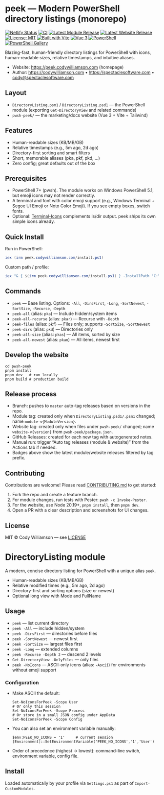 # peek — Modern PowerShell directory listings (monorepo)

[![Netlify Status](https://api.netlify.com/api/v1/badges/bc85d29e-a297-4f04-a94f-ba0f1b89c3db/deploy-status)](https://app.netlify.com/projects/pwsh-peek/deploys)
[![CI](https://github.com/codywilliamson/pwsh-peek/actions/workflows/ci.yml/badge.svg)](https://github.com/codywilliamson/pwsh-peek/actions/workflows/ci.yml)
[![Latest Module Release](https://img.shields.io/github/v/release/codywilliamson/pwsh-peek?display_name=tag&filter=module-v*&sort=semver)](https://github.com/codywilliamson/pwsh-peek/releases)
[![Latest Website Release](https://img.shields.io/github/v/release/codywilliamson/pwsh-peek?display_name=tag&filter=website-v*&sort=semver)](https://github.com/codywilliamson/pwsh-peek/releases)
[![License: MIT](https://img.shields.io/badge/License-MIT-green.svg)](LICENSE)
[![Built with Vite](https://img.shields.io/badge/Built%20with-Vite-646CFF.svg)](https://vite.dev)
[![Vue 3](https://img.shields.io/badge/Vue-3-42b883.svg)](https://vuejs.org)
[![PowerShell](https://img.shields.io/badge/PowerShell-Module-5391FE.svg)](https://learn.microsoft.com/powershell/)
[![PowerShell Gallery](https://img.shields.io/powershellgallery/v/DirectoryListing?label=PowerShell%20Gallery&logo=powershell)](https://www.powershellgallery.com/packages/DirectoryListing)

Blazing-fast, human-friendly directory listings for PowerShell with icons, human-readable sizes, relative timestamps, and intuitive aliases.

-   Website: https://peek.codywilliamson.com
    (homepage)
-   Author: https://codywilliamson.com • https://spectaclesoftware.com • cody@spectaclesoftware.com

## Layout

-   `DirectoryListing.psm1` / `DirectoryListing.psd1` — the PowerShell module (exporting `Get-DirectoryView` and related commands)
-   `pwsh-peek/` — the marketing/docs website (Vue 3 + Vite + Tailwind)

## Features

-   Human-readable sizes (KB/MB/GB)
-   Relative timestamps (e.g., 5m ago, 2d ago)
-   Directory-first sorting and smart filters
-   Short, memorable aliases (pka, pkf, pkd, …)
-   Zero config; great defaults out of the box

## Prerequisites

-   PowerShell 7+ (pwsh). The module works on Windows PowerShell 5.1, but emoji icons may not render correctly.
-   A terminal and font with color emoji support (e.g., Windows Terminal + Segoe UI Emoji or Noto Color Emoji). If you see empty boxes, switch fonts.
-   Optional: [Terminal-Icons](https://github.com/devblackops/Terminal-Icons) complements ls/dir output. peek ships its own simple icons already.

## Quick Install

Run in PowerShell:

```powershell
iex (irm peek.codywilliamson.com/install.ps1)
```

Custom path / profile:

```powershell
iex "& { $(irm peek.codywilliamson.com/install.ps1) } -InstallPath 'C:\\MyModules' -AddToProfile"
```

## Commands

-   `peek` — Base listing. Options: `-All`, `-DirsFirst`, `-Long`, `-SortNewest`, `-SortSize`, `-Recurse`, `-Depth`
-   `peek-all` (alias: `pka`) — Include hidden/system items
-   `peek-all-recurse` (alias: `pkar`) — Recurse with `-Depth`
-   `peek-files` (alias: `pkf`) — Files only; supports `-SortSize`, `-SortNewest`
-   `peek-dirs` (alias: `pkd`) — Directories only
-   `peek-all-size` (alias: `pkas`) — All items, sorted by size
-   `peek-all-newest` (alias: `pkan`) — All items, newest first

## Develop the website

```pwsh
cd pwsh-peek
pnpm install
pnpm dev   # run locally
pnpm build # production build
```

## Release process

-   Branch: pushes to `master` auto-tag releases based on versions in the repo.
-   Module tag: created only when `DirectoryListing.psd1/.psm1` changed; name `module-v{ModuleVersion}`.
-   Website tag: created only when files under `pwsh-peek/` changed; name `website-v{version}` from `pwsh-peek/package.json`.
-   GitHub Releases: created for each new tag with autogenerated notes.
-   Manual run: trigger “Auto tag releases (module & website)” from the Actions tab if needed.
-   Badges above show the latest module/website releases filtered by tag prefix.

## Contributing

Contributions are welcome! Please read [CONTRIBUTING.md](CONTRIBUTING.md) to get started:

1. Fork the repo and create a feature branch.
2. For module changes, run tests with Pester: `pwsh -c Invoke-Pester`.
3. For the website, use Node 20.19+, `pnpm install`, then `pnpm dev`.
4. Open a PR with a clear description and screenshots for UI changes.

## License

MIT © Cody Williamson — see [LICENSE](LICENSE)

# DirectoryListing module

A modern, concise directory listing for PowerShell with a unique alias `peek`.

-   Human-readable sizes (KB/MB/GB)
-   Relative modified times (e.g., 5m ago, 2d ago)
-   Directory-first and sorting options (size or newest)
-   Optional long view with Mode and FullName

## Usage

-   `peek` — list current directory
-   `peek -All` — include hidden/system
-   `peek -DirsFirst` — directories before files
-   `peek -SortNewest` — newest first
-   `peek -SortSize` — largest files first
-   `peek -Long` — extended columns
-   `peek -Recurse -Depth 2` — descend 2 levels
-   `Get-DirectoryView -OnlyFiles` — only files
-   `peek -NoIcons` — ASCII-only icons (alias: `-Ascii`) for environments without emoji support

### Configuration

-   Make ASCII the default:

    ```pwsh
    Set-NoIconsForPeek -Scope User
    # Or only this session
    Set-NoIconsForPeek -Scope Process
    # Or store in a small JSON config under AppData
    Set-NoIconsForPeek -Scope Config
    ```

-   You can also set an environment variable manually:

    ```pwsh
    $env:PEEK_NO_ICONS = '1'     # current session
    [Environment]::SetEnvironmentVariable('PEEK_NO_ICONS','1','User')
    ```

-   Order of precedence (highest → lowest): command-line switch, environment variable, config file.

## Install

Loaded automatically by your profile via `Settings.ps1` as part of `Import-CustomModules`.
